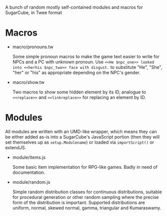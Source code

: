 A bunch of random mostly self-contained modules and macros for SugarCube, in Twee format

# Macros

* macro/pronouns.tw

  Some simple pronoun macros to make the game text easier to write for NPCs and a PC with unknown pronoun. Use `<<He $npc_one>> looked into <<herhis $npc_two>> face with disgust.` to substitute "He", "She", "her" or "his" as appropriate depending on the NPC's gender.
  
* macro/show.tw

  Two macros to show some hidden element by its ID, analogue to `<<replace>>` and `<<linkreplace>>` for replacing an element by ID.
  
# Modules

All modules are written with an UMD-like wrapper, which means they can be either added as-is into a SugarCube's JavaScript portion (then they will set themselves up as `setup.Modulename`) or loaded via `importScript()` or extendJS.

* module/items.js

  Some basic item implementation for RPG-like games. Badly in need of documentation.
  
* module/random.js

  Simple random distribution classes for continuous distributions, suitable for procedural generation or other random sampling where the precise form of the distribution is important. Supported distributions are uniform, normal, skewed normal, gamma, triangular and Kumaraswamy.
